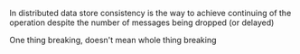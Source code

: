 In distributed data store consistency is the way to achieve continuing of the operation despite the number of messages being dropped (or delayed)

One thing breaking, doesn't mean whole thing breaking